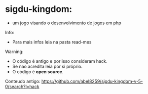 # sigdu-kingdom:

- um jogo visando o desenvolvimento de jogos em php   

Info:

- Para mais infos leia na pasta read-mes

Warning:

- O código é antigo e por isso consideram hack. 
- Se nao acredita leia por si próprio. 
- O código é <b>open source</b>.      

Conteudo antigo: https://github.com/abel8259/sigdu-kingdom-v-5-0/search?l=hack 

